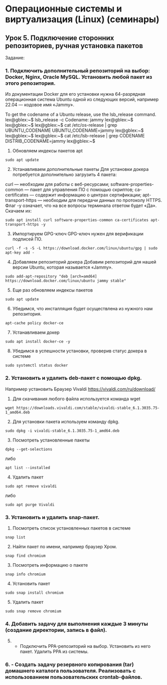 # Операционные системы и виртуализация (Linux) (семинары)

## Урок 5. Подключение сторонних репозиториев, ручная установка пакетов

Задание:

### 1. Подключить дополнительный репозиторий на выбор: Docker, Nginx, Oracle MySQL. Установить любой пакет из этого репозитория.

Из документации Docker для его установки нужна 64-разрядная операционная система Ubuntu одной из следующих версий, например 22.04 — кодовое имя «Jammy».

To get the codename of a Ubuntu release, use the lsb_release command.
lex@gblex:~$ lsb_release -c
Codename: jammy
lex@gblex:~$
lex@gblex:~$
lex@gblex:~$ cat /etc/os-release | grep UBUNTU_CODENAME
UBUNTU_CODENAME=jammy
lex@gblex:~$
lex@gblex:~$
lex@gblex:~$ cat /etc/lsb-release | grep CODENAME
DISTRIB_CODENAME=jammy
lex@gblex:~$

1. Обновляем индексы пакетов apt

```
sudo apt update
```

2. Устанавливаем дополнительные пакеты
   Для установки докера потребуется дополнительно загрузить 4 пакета:

curl — необходим для работы с веб-ресурсами;
software-properties-common — пакет для управления ПО с помощью скриптов;
ca-certificates — содержит информацию о центрах сертификации;
apt-transport-https — необходим для передачи данных по протоколу HTTPS.
Флаг -y означает, что на все вопросы терминала ответом будет «Да».
Скачаем их:

```
sudo apt install curl software-properties-common ca-certificates apt-transport-https -y
```

3. Импортируем GPG-ключ
   GPG-ключ нужен для верификации подписей ПО.

```
curl -f -s -S -L https://download.docker.com/linux/ubuntu/gpg | sudo apt-key add -
```

4. Добавляем репозиторий докера
   Добавим репозиторий для нашей версии Ubuntu, которая называется «Jammy».

```
sudo add-apt-repository "deb [arch=amd64] https://download.docker.com/linux/ubuntu jammy stable"
```

5. Eще раз обновляем индексы пакетов

```
sudo apt update
```

6. Убедимся, что инсталляция будет осуществлена из нужного нам репозитория.

```
apt-cache policy docker-ce
```

7. Устанавливаем докер

```
sudo apt install docker-ce -y
```

8. Убедимся в успешности установки, проверив статус докера в системе

```
sudo systemctl status docker
```

### 2. Установить и удалить deb-пакет с помощью dpkg.

Например установить Браузер Vivaldi
https://vivaldi.com/ru/download/

1. Для скачивания любого файла используется команда wget

```
wget https://downloads.vivaldi.com/stable/vivaldi-stable_6.1.3035.75-1_amd64.deb
```

2. Для установки пакета используем команду dpkg.

```
sudo dpkg -i vivaldi-stable_6.1.3035.75-1_amd64.deb
```

3. Посмотреть установленные пакеты

```
dpkg --get-selections
```

либо

```
apt list --installed
```

4. Удалить пакет

```
sudo apt remove vivaldi
```

либо

```
sudo apt purge Vivaldi
```

### 3. Установить и удалить snap-пакет.

1. Посмотреть список установленных пакетов в системе

```
snap list
```

2. Найти пакет по имени, например браузер Хром.

```
snap find chromium
```

3. Посмотреть информацию о пакете

```
snap info chromium
```

4. Установить пакет

```
sudo snap install chromium
```

5. Удалить пакет

```
sudo snap remove chromium
```

### 4. Добавить задачу для выполнения каждые 3 минуты (создание директории, запись в файл).

5. - Подключить PPA-репозиторий на выбор. Установить из него пакет. Удалить PPA из системы.

### 6. - Создать задачу резервного копирования (tar) домашнего каталога пользователя. Реализовать с использованием пользовательских crontab-файлов.

```

```
